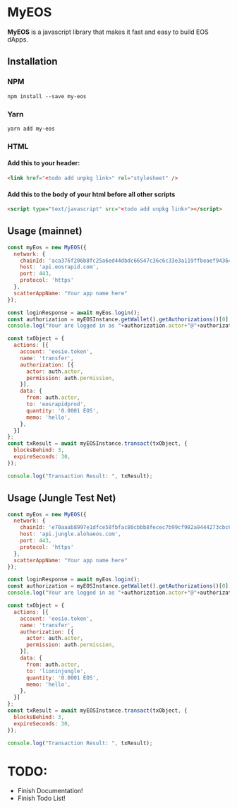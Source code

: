 # MyEOS
**MyEOS** is a javascript library that makes it fast and easy to build EOS dApps. 

## Installation 

### NPM
`npm install --save my-eos`

### Yarn
`yarn add my-eos`

### HTML
#### Add this to your header:
```html
<link href="<todo add unpkg link>" rel="stylesheet" />
```

#### Add this to the body of your html before all other scripts
```html
<script type="text/javascript" src="<todo add unpkg link>"></script>
```


## Usage (mainnet)
```javascript
const myEos = new MyEOS({
  network: {
    chainId: 'aca376f206b8fc25a6ed44dbdc66547c36c6c33e3a119ffbeaef943642f0e906',
    host: 'api.eosrapid.com',
    port: 443,
    protocol: 'https'
  },
  scatterAppName: "Your app name here"
});

const loginResponse = await myEos.login();
const authorization = myEOSInstance.getWallet().getAuthorizations()[0];
console.log("Your are logged in as "+authorization.actor+"@"+authorization.permission);

const txObject = {
  actions: [{
    account: 'eosio.token',
    name: 'transfer',
    authorization: [{
      actor: auth.actor,
      permission: auth.permission,
    }],
    data: {
      from: auth.actor,
      to: 'eosrapidprod',
      quantity: '0.0001 EOS',
      memo: 'hello',
    },
  }]
};
const txResult = await myEOSInstance.transact(txObject, {
  blocksBehind: 3,
  expireSeconds: 30,
});

console.log("Transaction Result: ", txResult);
```


## Usage (Jungle Test Net)
```javascript
const myEos = new MyEOS({
  network: {
    chainId: 'e70aaab8997e1dfce58fbfac80cbbb8fecec7b99cf982a9444273cbc64c41473',
    host: 'api.jungle.alohaeos.com',
    port: 443,
    protocol: 'https'
  },
  scatterAppName: "Your app name here"
});

const loginResponse = await myEos.login();
const authorization = myEOSInstance.getWallet().getAuthorizations()[0];
console.log("Your are logged in as "+authorization.actor+"@"+authorization.permission);

const txObject = {
  actions: [{
    account: 'eosio.token',
    name: 'transfer',
    authorization: [{
      actor: auth.actor,
      permission: auth.permission,
    }],
    data: {
      from: auth.actor,
      to: 'lioninjungle',
      quantity: '0.0001 EOS',
      memo: 'hello',
    },
  }]
};
const txResult = await myEOSInstance.transact(txObject, {
  blocksBehind: 3,
  expireSeconds: 30,
});

console.log("Transaction Result: ", txResult);
```

# TODO:
- Finish Documentation!
- Finish Todo List!